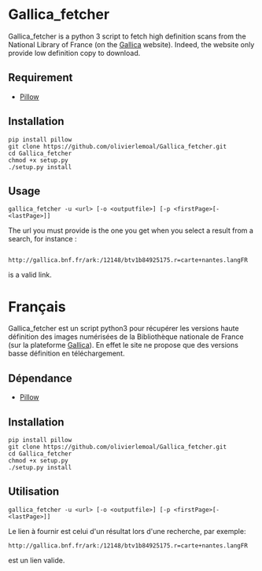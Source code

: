 Gallica_fetcher
===========
Gallica_fetcher is a python 3 script to fetch high definition scans from the National Library of France
(on the [Gallica](http://gallica.bnf.fr/) website). Indeed, the website only provide low definition copy to download.

Requirement
----------
- [Pillow](https://pypi.python.org/pypi/Pillow)

Installation
------------

    pip install pillow
    git clone https://github.com/olivierlemoal/Gallica_fetcher.git
    cd Gallica_fetcher
    chmod +x setup.py
    ./setup.py install

Usage
-----

    gallica_fetcher -u <url> [-o <outputfile>] [-p <firstPage>[-<lastPage>]]
    
The url you must provide is the one you get when you select a result from a search, for instance :

        http://gallica.bnf.fr/ark:/12148/btv1b84925175.r=carte+nantes.langFR
is a valid link.


Français
======



Gallica_fetcher est un script python3 pour récupérer les versions haute définition des images numérisées de la 
Bibliothèque nationale de France (sur la plateforme [Gallica](http://gallica.bnf.fr/)). En effet le site ne propose que des
versions basse définition en téléchargement.

Dépendance
-----------

- [Pillow](https://pypi.python.org/pypi/Pillow)

Installation
------------

    pip install pillow
    git clone https://github.com/olivierlemoal/Gallica_fetcher.git
    cd Gallica_fetcher
    chmod +x setup.py
    ./setup.py install

Utilisation
-----------

    gallica_fetcher -u <url> [-o <outputfile>] [-p <firstPage>[-<lastPage>]]
    
Le lien à fournir est celui d'un résultat lors d'une recherche, par exemple:

    http://gallica.bnf.fr/ark:/12148/btv1b84925175.r=carte+nantes.langFR
est un lien valide.

